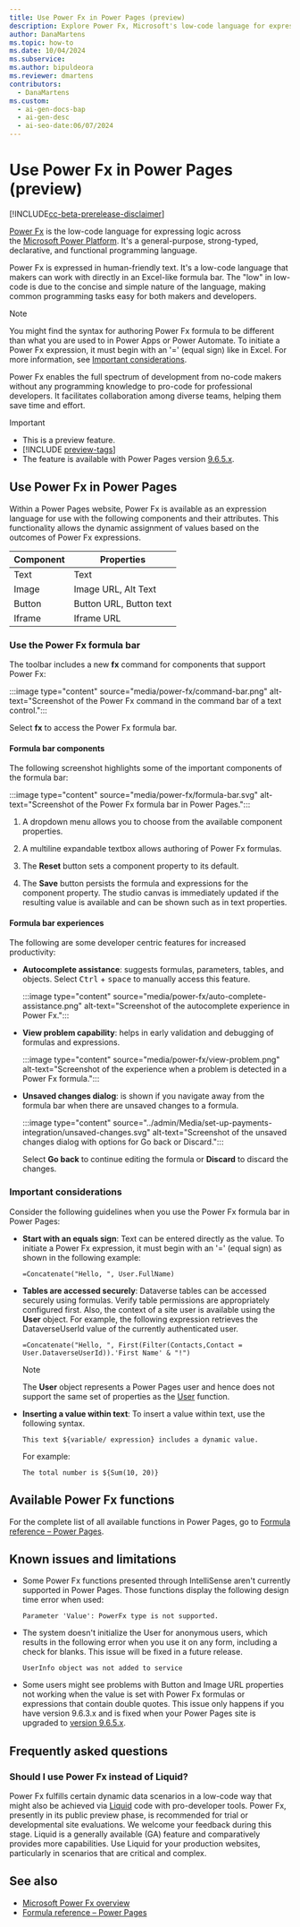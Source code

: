 ```yaml
---
title: Use Power Fx in Power Pages (preview)
description: Explore Power Fx, Microsoft's low-code language for expressing logic across the Power Platform, now available in Power Pages.
author: DanaMartens
ms.topic: how-to
ms.date: 10/04/2024
ms.subservice:
ms.author: bipuldeora
ms.reviewer: dmartens
contributors:
  - DanaMartens
ms.custom:
  - ai-gen-docs-bap
  - ai-gen-desc
  - ai-seo-date:06/07/2024
---
```


# Use Power Fx in Power Pages (preview)

[!INCLUDE[cc-beta-prerelease-disclaimer](../includes/cc-beta-prerelease-disclaimer.md)]

[Power Fx](/power-platform/power-fx/overview) is the low-code language for expressing logic across the [Microsoft Power Platform](/power-platform). It's a general-purpose, strong-typed, declarative, and functional programming language.

Power Fx is expressed in human-friendly text. It's a low-code language that makers can work with directly in an Excel-like formula bar. The "low" in low-code is due to the concise and simple nature of the language, making common programming tasks easy for both makers and developers.

> [!NOTE]
> You might find the syntax for authoring Power Fx formula to be different than what you are used to in Power Apps or Power Automate. To initiate a Power Fx expression, it must begin with an '=' (equal sign) like in Excel. For more information, see [Important considerations](#important-considerations).

Power Fx enables the full spectrum of development from no-code makers without any programming knowledge to pro-code for professional developers. It facilitates collaboration among diverse teams, helping them save time and effort.

> [!IMPORTANT]
>
> - This is a preview feature.
> - [!INCLUDE [preview-tags](../includes/cc-preview-features-definition.md)]
> - The feature is available with Power Pages version [9.6.5.x](/power-platform/released-versions/portals/pagesversion965x).

## Use Power Fx in Power Pages

Within a Power Pages website, Power Fx is available as an expression language for use with the following components and their attributes. This functionality allows the dynamic assignment of values based on the outcomes of Power Fx expressions.

|Component  |Properties  |
|---------|---------|
|Text     |     Text    |
|Image     |    Image URL, Alt Text     |
|Button     |   Button URL, Button text      |
|Iframe     |     Iframe URL   |

### Use the Power Fx formula bar

The toolbar includes a new **fx** command for components that support Power Fx:

:::image type="content" source="media/power-fx/command-bar.png" alt-text="Screenshot of the Power Fx command in the command bar of a text control.":::

Select **fx** to access the Power Fx formula bar.

#### Formula bar components

The following screenshot highlights some of the important components of the formula bar:

:::image type="content" source="media/power-fx/formula-bar.svg" alt-text="Screenshot of the Power Fx formula bar in Power Pages.":::

1. A dropdown menu allows you to choose from the available component properties.

1. A multiline expandable textbox allows authoring of Power Fx formulas.

1. The **Reset** button sets a component property to its default.

1. The **Save** button persists the formula and expressions for the component property. The studio canvas is immediately updated if the resulting value is available and can be shown such as in text properties.

#### Formula bar experiences

The following are some developer centric features for increased productivity:

- **Autocomplete assistance**: suggests formulas, parameters, tables, and objects. Select <kbd>Ctrl</kbd> + <kbd>space</kbd> to manually access this feature.

    :::image type="content" source="media/power-fx/auto-complete-assistance.png" alt-text="Screenshot of the autocomplete experience in Power Fx.":::

- **View problem capability**: helps in early validation and debugging of formulas and expressions.

    :::image type="content" source="media/power-fx/view-problem.png" alt-text="Screenshot of the experience when a problem is detected in a Power Fx formula.":::

- **Unsaved changes dialog**: is shown if you navigate away from the formula bar when there are unsaved changes to a formula.

    :::image type="content" source="../admin/Media/set-up-payments-integration/unsaved-changes.svg" alt-text="Screenshot of the unsaved changes dialog with options for Go back or Discard.":::

    Select **Go back** to continue editing the formula or **Discard** to discard the changes.  

### Important considerations

Consider the following guidelines when you use the Power Fx formula bar in Power Pages:

- **Start with an equals sign**: Text can be entered directly as the value. To initiate a Power Fx expression, it must begin with an '=' (equal sign) as shown in the following example:

    ```power-fx
    =Concatenate("Hello, ", User.FullName)
    ```

- **Tables are accessed securely**: Dataverse tables can be accessed securely using formulas. Verify table permissions are appropriately configured first. Also, the context of a site user is available using the **User** object. For example, the following expression retrieves the DataverseUserId value of the currently authenticated user.

    ```power-fx
    =Concatenate("Hello, ", First(Filter(Contacts,Contact = User.DataverseUserId)).'First Name' & "!")
    ```

    > [!NOTE]
    > The **User** object represents a Power Pages user and hence does not support the same set of properties as the [User](/power-platform/power-fx/reference/function-user) function.

- **Inserting a value within text**: To insert a value within text, use the following syntax.

    ```power-fx
    This text ${variable/ expression} includes a dynamic value.
    ```

    For example:  

    ```power-fx
    The total number is ${Sum(10, 20)}
    ```

## Available Power Fx functions

For the complete list of all available functions in Power Pages, go to [Formula reference – Power Pages](/power-platform/power-fx/formula-reference-power-pages).

## Known issues and limitations

- Some Power Fx functions presented through IntelliSense aren't currently supported in Power Pages. Those functions display the following design time error when used:

    `Parameter 'Value': PowerFx type is not supported.`

- The system doesn't initialize the User for anonymous users, which results in the following error when you use it on any form, including a check for blanks. This issue will be fixed in a future release.

     `UserInfo object was not added to service`

- Some users might see problems with Button and Image URL properties not working when the value is set with Power Fx formulas or expressions that contain double quotes. This issue only happens if you have version 9.6.3.x and is fixed when your Power Pages site is upgraded to [version 9.6.5.x](/power-platform/released-versions/portals/pagesversion965x).

## Frequently asked questions

### Should I use Power Fx instead of Liquid?

Power Fx fulfills certain dynamic data scenarios in a low-code way that might also be achieved via [Liquid](liquid-overview.md) code with pro-developer tools. Power Fx, presently in its public preview phase, is recommended for trial or developmental site evaluations. We welcome your feedback during this stage. Liquid is a generally available (GA) feature and comparatively provides more capabilities. Use Liquid for your production websites, particularly in scenarios that are critical and complex.

## See also

- [Microsoft Power Fx overview](/power-platform/power-fx/overview)
- [Formula reference – Power Pages](/power-platform/power-fx/formula-reference-power-pages)
